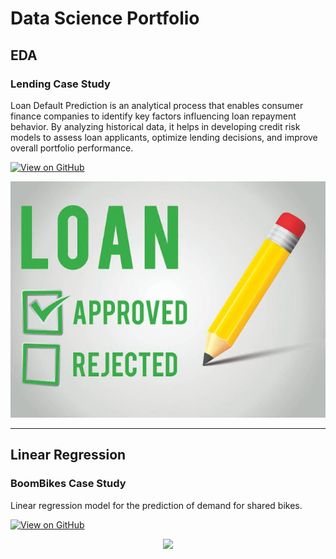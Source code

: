 # Data Science Portfolio

## EDA

### Lending Case Study

Loan Default Prediction is an analytical process that enables consumer finance companies to identify key factors influencing loan repayment behavior. By analyzing historical data, it helps in developing credit risk models to assess loan applicants, optimize lending decisions, and improve overall portfolio performance.

[![View on GitHub](https://img.shields.io/badge/GitHub-View_on_GitHub-blue?logo=GitHub)](https://github.com/Arif1234/Leading-Club-Case-Study)

<center><img src="/assets/img/Loan_Fraud_Prediction.jpg"/></center>

---
## Linear Regression

### BoomBikes Case Study

Linear regression model for the prediction of demand for shared bikes.

[![View on GitHub](https://img.shields.io/badge/GitHub-View_on_GitHub-blue?logo=GitHub)](https://github.com/Arif1234/BoomBikes-Linear-Regression-Modal)

<center><img src="/assets/img/boombikes.png"/></center>
